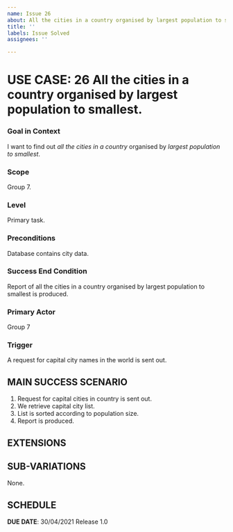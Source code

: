 ```yaml
---
name: Issue 26
about: All the cities in a country organised by largest population to smallest.
title: ''
labels: Issue Solved
assignees: ''

---
```


# USE CASE: 26 All the cities in a country organised by largest population to smallest.

### Goal in Context

I want to find out *all the cities in a country* organised by *largest population to smallest*.

### Scope

Group 7.

### Level

Primary task.

### Preconditions

Database contains city data.

### Success End Condition

Report of all the cities in a country organised by largest population to smallest is produced.

### Primary Actor

Group 7

### Trigger

A request for capital city names in the world is sent out.

## MAIN SUCCESS SCENARIO

1. Request for capital cities in country is sent out.
2. We retrieve capital city list.
3. List is sorted according to population size.
4. Report is produced.

## EXTENSIONS

## SUB-VARIATIONS

None.

## SCHEDULE

**DUE DATE**: 30/04/2021
 Release 1.0
